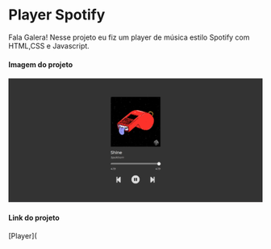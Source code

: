 # Player Spotify
Fala Galera! Nesse projeto eu fiz um player de música estilo Spotify com HTML,CSS e Javascript.

#### Imagem do projeto
![DHneDB.md.jpg](https://github.com/DaviDias12/Player/blob/master/Progeto-Player/imagens/capa.png)

#### Link do projeto
[Player](
